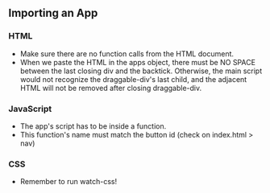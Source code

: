 ## Importing an App

### HTML

- Make sure there are no function calls from the HTML document. 
- When we paste the HTML in the apps object, there must be NO SPACE between the last closing div and the backtick. Otherwise, the main script would not recognize the draggable-div's last child, and the adjacent HTML will not be removed after closing draggable-div.

### JavaScript

- The app's script has to be inside a function.
- This function's name must match the button id (check on index.html > nav)

### CSS

- Remember to run watch-css!
